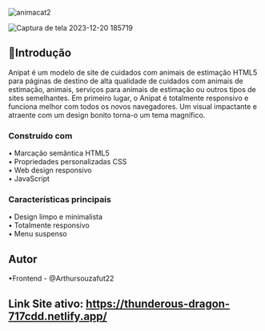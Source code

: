 ![animacat2](https://github.com/Arthursouzafut22/website-animalpet/assets/128741183/f0046980-f684-4a40-adc7-91013384a5ae)

![Captura de tela 2023-12-20 185719](https://github.com/Arthursouzafut22/website-animalpet/assets/128741183/5c612f1b-d235-4375-9bf0-fdea13026097)



## 🐶Introdução

Anipat é um modelo de site de cuidados com animais de estimação  HTML5  para páginas de destino de alta qualidade de cuidados com animais de estimação, animais, serviços para animais de estimação ou outros tipos de sites semelhantes. Em primeiro lugar, o Anipat é totalmente responsivo e funciona melhor com todos os novos navegadores. Um visual impactante e atraente com um design bonito torna-o um tema magnífico.

### Construído com

• Marcação semântica HTML5   
• Propriedades personalizadas CSS   
• Web design responsivo    
• JavaScript    

### Características principais

• Design limpo e minimalista  
• Totalmente responsivo   
• Menu suspenso   

## Autor 

•Frontend - @Arthursouzafut22

## Link Site ativo: https://thunderous-dragon-717cdd.netlify.app/



